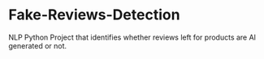 # Fake-Reviews-Detection
NLP Python Project that identifies whether reviews left for products are AI generated or not.
